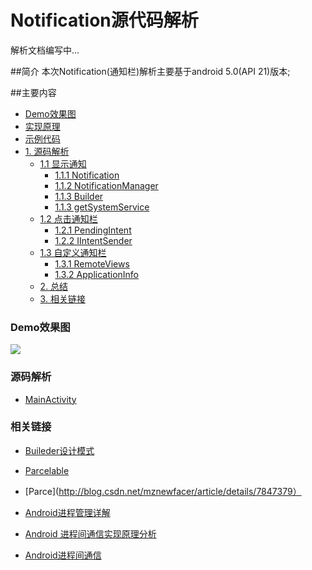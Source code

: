 # Notification源代码解析


解析文档编写中...


##简介
本次Notification(通知栏)解析主要基于android 5.0(API 21)版本;


##主要内容

 - <a href="#demo">Demo效果图</a>
 - <a href="#principle">实现原理</a>
 - <a href="#demoCode">示例代码</a>
 - <a href="SourceCode">1. 源码解析</a>
    - <a href="showNotificationAnalysis">1.1 显示通知</a>
        - <a href="">1.1.1 Notification</a>
        - <a href="">1.1.2 NotificationManager</a>
        - <a href="">1.1.3 Builder</a>
        - <a href="">1.1.3 getSystemService</a>
    - <a href="clickNotificationAnalysis">1.2 点击通知栏</a>
        - <a href="">1.2.1 PendingIntent</a>
        - <a href="">1.2.2 IIntentSender</a>
    - <a href="myNotificationAnalysis">1.3 自定义通知栏</a>
        - <a href="">1.3.1 RemoteViews</a>
        - <a href="">1.3.2 ApplicationInfo</a>
    - <a href="summary">2. 总结 </a>
    - <a href="hrefs">3. 相关链接 </a>


### <div id="demo">Demo效果图</div>

<img src="https://github.com/Allyns/NotificationAnalysis/blob/master/Untitled.gif"/>


### <dev id="SourceCode">源码解析</div>
 - [MainActivity](https://github.com/Allyns/NotificationAnalysis/blob/master/app/src/main/java/com/example/apple/notificationanalysis/MainActivity.java)


### <dev id="hrefs">相关链接</div>

 - [Buileder设计模式](http://www.cnblogs.com/bastard/archive/2011/11/21/2257625.html)

 - [Parcelable](http://www.cnblogs.com/renqingping/archive/2012/10/25/Parcelable.html)

 - [Parce](http://blog.csdn.net/mznewfacer/article/details/7847379）

 - [Android进程管理详解](http://blog.csdn.net/hyggt/article/details/7255043)

 - [Android 进程间通信实现原理分析](http://www.jb51.net/article/37797.htm)

 - [Android进程间通信](http://www.cnblogs.com/imlucky/p/3246013.html)
